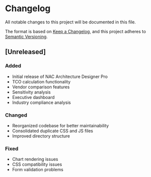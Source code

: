 # Changelog

All notable changes to this project will be documented in this file.

The format is based on [Keep a Changelog](https://keepachangelog.com/en/1.0.0/),
and this project adheres to [Semantic Versioning](https://semver.org/spec/v2.0.0.html).

## [Unreleased]

### Added
- Initial release of NAC Architecture Designer Pro
- TCO calculation functionality
- Vendor comparison features
- Sensitivity analysis
- Executive dashboard
- Industry compliance analysis

### Changed
- Reorganized codebase for better maintainability
- Consolidated duplicate CSS and JS files
- Improved directory structure

### Fixed
- Chart rendering issues
- CSS compatibility issues
- Form validation problems

